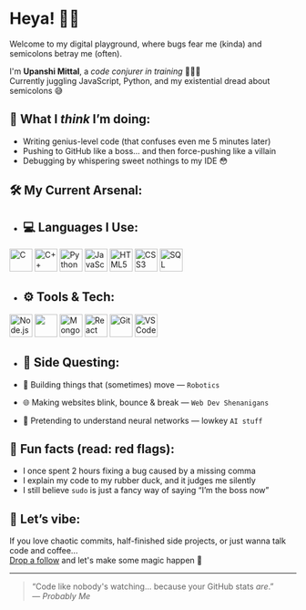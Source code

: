# Heya! 👾✨  
Welcome to my digital playground, where bugs fear me (kinda) and semicolons betray me (often).  

I'm **Upanshi Mittal**, a *code conjurer in training* 🧙‍♀️✨  
Currently juggling JavaScript, Python, and my existential dread about semicolons 😅  

## 🌈 What I *think* I’m doing:
- Writing genius-level code (that confuses even me 5 minutes later)
- Pushing to GitHub like a boss... and then force-pushing like a villain
- Debugging by whispering sweet nothings to my IDE 😳

## 🛠️ My Current Arsenal:
- ## 💻 Languages I Use:

<p align="left">
  <img src="https://cdn.jsdelivr.net/gh/devicons/devicon/icons/c/c-original.svg" alt="C" width="40" height="40"/>
  <img src="https://cdn.jsdelivr.net/gh/devicons/devicon/icons/cplusplus/cplusplus-original.svg" alt="C++" width="40" height="40"/>
  <img src="https://cdn.jsdelivr.net/gh/devicons/devicon/icons/python/python-original.svg" alt="Python" width="40" height="40"/>
  <img src="https://cdn.jsdelivr.net/gh/devicons/devicon/icons/javascript/javascript-original.svg" alt="JavaScript" width="40" height="40"/>
  <img src="https://cdn.jsdelivr.net/gh/devicons/devicon/icons/html5/html5-original.svg" alt="HTML5" width="40" height="40"/>
  <img src="https://cdn.jsdelivr.net/gh/devicons/devicon/icons/css3/css3-original.svg" alt="CSS3" width="40" height="40"/>
  <img src="https://cdn.jsdelivr.net/gh/devicons/devicon/icons/mysql/mysql-original.svg" alt="SQL" width="40" height="40"/>
</p>

- ## ⚙️ Tools & Tech:

<p align="left">
  <img src="https://cdn.jsdelivr.net/gh/devicons/devicon/icons/nodejs/nodejs-original.svg" alt="Node.js" width="40" height="40"/>
  <img src="https://dummyimage.com/40x40/ffffff/000000&text=ex" width="40" />
  <img src="https://cdn.jsdelivr.net/gh/devicons/devicon/icons/mongodb/mongodb-original.svg" alt="MongoDB" width="40" height="40"/>
  <img src="https://cdn.jsdelivr.net/gh/devicons/devicon/icons/react/react-original.svg" alt="React" width="40" height="40"/>
  <img src="https://cdn.jsdelivr.net/gh/devicons/devicon/icons/git/git-original.svg" alt="Git" width="40" height="40"/>
  <img src="https://cdn.jsdelivr.net/gh/devicons/devicon/icons/vscode/vscode-original.svg" alt="VS Code" width="40" height="40"/>
</p>

- ## 🤖 Side Questing:

- 🤖 Building things that (sometimes) move — `Robotics`
- 🌐 Making websites blink, bounce & break — `Web Dev Shenanigans`
- 🧠 Pretending to understand neural networks — lowkey `AI stuff`


## 🧠 Fun facts (read: red flags):
- I once spent 2 hours fixing a bug caused by a missing comma
- I explain my code to my rubber duck, and it judges me silently
- I still believe `sudo` is just a fancy way of saying “I’m the boss now”

## 💌 Let’s vibe:
If you love chaotic commits, half-finished side projects, or just wanna talk code and coffee...  
[Drop a follow](https://github.com/Upanshi-Mittal) and let's make some magic happen 💫

---
> “Code like nobody's watching... because your GitHub stats *are*.”  
— *Probably Me*
